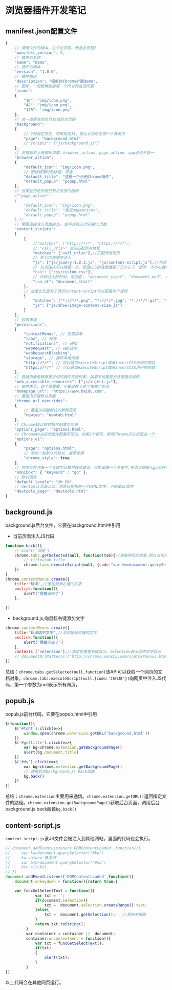 # 浏览器插件开发笔记

## manifest.json配置文件
```js
{
	// 清单文件的版本，这个必须写，而且必须是2
	"manifest_version": 2,
	// 插件的名称
	"name": "demo",
	// 插件的版本
	"version": "1.0.0",
	// 插件描述
	"description": "简单的Chrome扩展demo",
	// 图标，一般偷懒全部用一个尺寸的也没问题
	"icons":
	{
		"16": "img/icon.png",
		"48": "img/icon.png",
		"128": "img/icon.png"
	},
	// 会一直常驻的后台JS或后台页面
	"background":
	{
		// 2种指定方式，如果指定JS，那么会自动生成一个背景页
		"page": "background.html"
		//"scripts": ["js/background.js"]
	},
	// 浏览器右上角图标设置，browser_action、page_action、app必须三选一
	"browser_action": 
	{
		"default_icon": "img/icon.png",
		// 图标悬停时的标题，可选
		"default_title": "这是一个示例Chrome插件",
		"default_popup": "popup.html"
	},
	// 当某些特定页面打开才显示的图标
	/*"page_action":
	{
		"default_icon": "img/icon.png",
		"default_title": "我是pageAction",
		"default_popup": "popup.html"
	},*/
	// 需要直接注入页面的JS，会将这些JS代码插入页面
	"content_scripts": 
	[
		{
			//"matches": ["http://*/*", "https://*/*"],
			// "<all_urls>" 表示匹配所有地址
			"matches": ["<all_urls>"],//匹配所有网页
			// 多个JS按顺序注入
			"js": ["js/jquery-1.8.3.js", "js/content-script.js"],//将这两个JS注入其他网站
			// JS的注入可以随便一点，但是CSS的注意就要千万小心了，因为一不小心就可能影响全局样式
			"css": ["css/custom.css"],
			// 代码注入的时间，可选值： "document_start", "document_end", or "document_idle"，最后一个表示页面空闲时，默认document_idle
			"run_at": "document_start"
		},
		// 这里仅仅是为了演示content-script可以配置多个规则
		{
			"matches": ["*://*/*.png", "*://*/*.jpg", "*://*/*.gif", "*://*/*.bmp"],
			"js": ["js/show-image-content-size.js"]
		}
	],
	// 权限申请
	"permissions":
	[
		"contextMenus", // 右键菜单
		"tabs", // 标签
		"notifications", // 通知
		"webRequest", // web请求
		"webRequestBlocking",
		"storage", // 插件本地存储
		"http://*/*", // 可以通过executeScript或者insertCSS访问的网站
		"https://*/*" // 可以通过executeScript或者insertCSS访问的网站
	],
	// 普通页面能够直接访问的插件资源列表，如果不设置是无法直接访问的
	"web_accessible_resources": ["js/inject.js"],
	// 插件主页，这个很重要，不要浪费了这个免费广告位
	"homepage_url": "https://www.baidu.com",
	// 覆盖浏览器默认页面
	"chrome_url_overrides":
	{
		// 覆盖浏览器默认的新标签页
		"newtab": "newtab.html"
	},
	// Chrome40以前的插件配置页写法
	"options_page": "options.html",
	// Chrome40以后的插件配置页写法，如果2个都写，新版Chrome只认后面这一个
	"options_ui":
	{
		"page": "options.html",
		// 添加一些默认的样式，推荐使用
		"chrome_style": true
	},
	// 向地址栏注册一个关键字以提供搜索建议，只能设置一个关键字,在浏览器输入go后开始搜索，在background.js中操作
	"omnibox": { "keyword" : "go" },
	// 默认语言
	"default_locale": "zh_CN",
	// devtools页面入口，注意只能指向一个HTML文件，不能是JS文件
	"devtools_page": "devtools.html"
}


```
## background.js
background.js后台文件，它要在background.html中引用

* 当前页面注入JS代码
```js
function back(){
    // alert('我是')
    chrome.tabs.getSelected(null, function(tab){//获取网页的对象,默认当前页面
        // title=tab.title
        chrome.tabs.executeScript(null, {code:"var kw=document.querySelector('#kw');kw.value='黄';var su=document.querySelector('#su');su.click();"})//点击向当前页面注入JS代码
    })
}
chrome.contextMenus.create({
    title:'翻译',//添加鼠标右键的文字
    onclick:function(){
        alert('我被点击了')
    },
    
})
```
* background.js,向鼠标右键添加文字
```js
chrome.contextMenus.create({
    title:'翻译选中文字',//添加鼠标右键的文字
    onclick:function(){
        alert('我被点击了')
    },
    contexts:['selection'],//指定在哪里右键显示，selection表示选中文字显示
    // documentUrlPatterns:['http://chrome.cenchy.com/contextmenus.html','https://*.baidu.com/*'],//指定在哪些网站显示
})
```

总结：```chrome.tabs.getSelected(null,function)```该API可以获取一个网页的文档对象，```chrome.tabs.executeScript(null,{code:'JS代码'})```向网页中注入JS代码，第一个参数为null表示所有网页，

## popub.js
popub.js前台代码，它要在popub.html中引用
```js
$(function(){
    $('#toht').click(e=>{
        window.open(chrome.extension.getURL('background.html'))
    })
    $('#gettitle').click(e=>{
        var bg=chrome.extension.getBackgroundPage()
        alert(bg.document.title)
    })
    $('#dy').click(e=>{
        var bg=chrome.extension.getBackgroundPage()
        // 调用后台background.js back函数
        bg.back()
    })
})
```
总结：```chrome.extension```主要用来通信。```chrome.extension.getURL()```返回指定文件的路径。```chrome.extension.getBackgroundPage()```获取后台页面，调用后台background.js back函数```bg.back()```

## content-script.js

```content-script.js```该JS文件会被注入到其他网站。里面的代码也会执行。
```js
// document.addEventListener('DOMContentLoaded',function(){
//     var kw=document.querySelector('#kw')
//     kw.value='黄龙归'
//     var btn=document.querySelector('#su')
//     btn.click()
// })
document.addEventListener('DOMContentLoaded',function(){
    document.onkeydown = function(){return true;}

    var funcGetSelectText = function(){
             var txt = '';
             if(document.selection){
                 txt =  document.selection.createRange().text;         //ie浏览器
             }else{
                 txt =  document.getSelection();   //其他浏览器
             }
             return txt.toString();
         }
         var container = container ||  document;
         container.oncontextmenu = function(){
             var txt = funcGetSelectText();
             if(txt)
             {
                 alert(txt);
             }
         }
})
```
以上代码会在其他网页运行。

